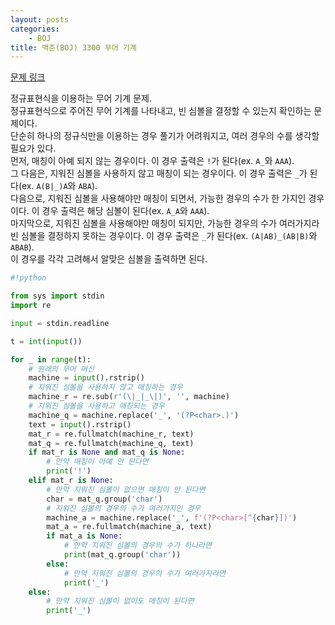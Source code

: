 ```yaml
---
layout: posts
categories:
    - BOJ
title: 백준(BOJ) 3300 무어 기계
---
```


[문제 링크](https://www.acmicpc.net/problem/3300)

정규표현식을 이용하는 무어 기계 문제.  
정규표현식으로 주어진 무어 기계를 나타내고, 빈 심볼을 결정할 수 있는지 확인하는 문제이다.  
단순히 하나의 정규식만을 이용하는 경우 풀기가 어려워지고, 여러 경우의 수를 생각할 필요가 있다.  
먼저, 매칭이 아예 되지 않는 경우이다. 이 경우 출력은 `!`가 된다(ex. `A_`와 `AAA`).  
그 다음은, 지워진 심볼을 사용하지 않고 매칭이 되는 경우이다. 이 경우 출력은 `_`가 된다(ex. `A(B|_)A`와 `ABA`).  
다음으로, 지워진 심볼을 사용해야만 매칭이 되면서, 가능한 경우의 수가 한 가지인 경우이다. 이 경우 출력은 해당 심볼이 된다(ex. `A_A`와 `AAA`).  
마지막으로, 지워진 심볼을 사용해야만 매칭이 되지만, 가능한 경우의 수가 여러가지라 빈 심볼을 결정하지 못하는 경우이다. 이 경우 출력은 `_`가 된다(ex. `(A|AB)_(AB|B)`와 `ABAB`).  
이 경우를 각각 고려해서 알맞은 심볼을 출력하면 된다.  


```python
#!python

from sys import stdin
import re

input = stdin.readline

t = int(input())

for _ in range(t):
    # 원래의 무어 머신
    machine = input().rstrip()
    # 지워진 심볼을 사용하지 않고 매칭하는 경우
    machine_r = re.sub(r'(\|_|_\|)', '', machine)
    # 지워진 심볼을 사용하고 매칭되는 경우
    machine_q = machine.replace('_', '(?P<char>.)')
    text = input().rstrip()
    mat_r = re.fullmatch(machine_r, text)
    mat_q = re.fullmatch(machine_q, text)
    if mat_r is None and mat_q is None:
        # 만약 매칭이 아예 안 된다면
        print('!')
    elif mat_r is None:
        # 만약 지워진 심볼이 없으면 매칭이 안 된다면
        char = mat_q.group('char')
        # 지워진 심볼의 경우의 수가 여러가지인 경우
        machine_a = machine.replace('_', f'(?P<char>[^{char}])')
        mat_a = re.fullmatch(machine_a, text)
        if mat_a is None:
            # 만약 지워진 심볼의 경우의 수가 하나라면
            print(mat_q.group('char'))
        else:
            # 만약 지워진 심볼의 경우의 수가 여러가지라면
            print('_')
    else:
        # 만약 지워진 심볼이 없이도 매칭이 된다면
        print('_')

```
